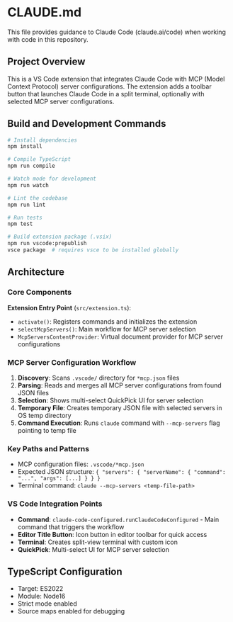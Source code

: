 # CLAUDE.md

This file provides guidance to Claude Code (claude.ai/code) when working with code in this repository.

## Project Overview

This is a VS Code extension that integrates Claude Code with MCP (Model Context Protocol) server configurations. The extension adds a toolbar button that launches Claude Code in a split terminal, optionally with selected MCP server configurations.

## Build and Development Commands

```bash
# Install dependencies
npm install

# Compile TypeScript
npm run compile

# Watch mode for development
npm run watch

# Lint the codebase
npm run lint

# Run tests
npm test

# Build extension package (.vsix)
npm run vscode:prepublish
vsce package  # requires vsce to be installed globally
```

## Architecture

### Core Components

**Extension Entry Point** (`src/extension.ts`):
- `activate()`: Registers commands and initializes the extension
- `selectMcpServers()`: Main workflow for MCP server selection
- `McpServersContentProvider`: Virtual document provider for MCP server configurations

### MCP Server Configuration Workflow

1. **Discovery**: Scans `.vscode/` directory for `*mcp.json` files
2. **Parsing**: Reads and merges all MCP server configurations from found JSON files
3. **Selection**: Shows multi-select QuickPick UI for server selection
4. **Temporary File**: Creates temporary JSON file with selected servers in OS temp directory
5. **Command Execution**: Runs `claude` command with `--mcp-servers` flag pointing to temp file

### Key Paths and Patterns

- MCP configuration files: `.vscode/*mcp.json`
- Expected JSON structure: `{ "servers": { "serverName": { "command": "...", "args": [...] } } }`
- Terminal command: `claude --mcp-servers <temp-file-path>`

### VS Code Integration Points

- **Command**: `claude-code-configured.runClaudeCodeConfigured` - Main command that triggers the workflow
- **Editor Title Button**: Icon button in editor toolbar for quick access
- **Terminal**: Creates split-view terminal with custom icon
- **QuickPick**: Multi-select UI for MCP server selection

## TypeScript Configuration

- Target: ES2022
- Module: Node16
- Strict mode enabled
- Source maps enabled for debugging